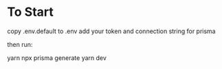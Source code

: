 # To Start

copy .env.default to .env
add your token and connection string for prisma

then run:

yarn
npx prisma generate
yarn dev
